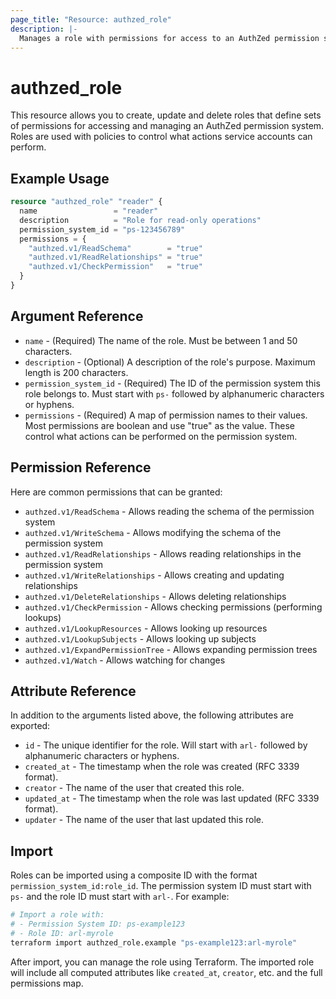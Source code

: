 ```yaml
---
page_title: "Resource: authzed_role"
description: |-
  Manages a role with permissions for access to an AuthZed permission system.
---
```


# authzed_role

This resource allows you to create, update and delete roles that define sets of permissions for accessing and managing an AuthZed permission system. Roles are used with policies to control what actions service accounts can perform.

## Example Usage

```terraform
resource "authzed_role" "reader" {
  name                 = "reader"
  description          = "Role for read-only operations"
  permission_system_id = "ps-123456789"
  permissions = {
    "authzed.v1/ReadSchema"        = "true"
    "authzed.v1/ReadRelationships" = "true"
    "authzed.v1/CheckPermission"   = "true"
  }
}
```

## Argument Reference

* `name` - (Required) The name of the role. Must be between 1 and 50 characters.
* `description` - (Optional) A description of the role's purpose. Maximum length is 200 characters.
* `permission_system_id` - (Required) The ID of the permission system this role belongs to. Must start with `ps-` followed by alphanumeric characters or hyphens.
* `permissions` - (Required) A map of permission names to their values. Most permissions are boolean and use "true" as the value. These control what actions can be performed on the permission system.

## Permission Reference

Here are common permissions that can be granted:

* `authzed.v1/ReadSchema` - Allows reading the schema of the permission system
* `authzed.v1/WriteSchema` - Allows modifying the schema of the permission system
* `authzed.v1/ReadRelationships` - Allows reading relationships in the permission system
* `authzed.v1/WriteRelationships` - Allows creating and updating relationships
* `authzed.v1/DeleteRelationships` - Allows deleting relationships
* `authzed.v1/CheckPermission` - Allows checking permissions (performing lookups)
* `authzed.v1/LookupResources` - Allows looking up resources
* `authzed.v1/LookupSubjects` - Allows looking up subjects
* `authzed.v1/ExpandPermissionTree` - Allows expanding permission trees
* `authzed.v1/Watch` - Allows watching for changes

## Attribute Reference

In addition to the arguments listed above, the following attributes are exported:

* `id` - The unique identifier for the role. Will start with `arl-` followed by alphanumeric characters or hyphens.
* `created_at` - The timestamp when the role was created (RFC 3339 format).
* `creator` - The name of the user that created this role.
* `updated_at` - The timestamp when the role was last updated (RFC 3339 format).
* `updater` - The name of the user that last updated this role.

## Import

Roles can be imported using a composite ID with the format `permission_system_id:role_id`. The permission system ID must start with `ps-` and the role ID must start with `arl-`. For example:

```bash
# Import a role with:
# - Permission System ID: ps-example123
# - Role ID: arl-myrole
terraform import authzed_role.example "ps-example123:arl-myrole"
```

After import, you can manage the role using Terraform. The imported role will include all computed attributes like `created_at`, `creator`, etc. and the full permissions map. 
